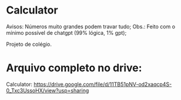 # Calculator
Avisos: Números muito grandes podem travar tudo;
Obs.: Feito com o mínimo possível de chatgpt (99% lógica, 1% gpt);

Projeto de colégio.

# Arquivo completo no drive:
Calculator: https://drive.google.com/file/d/11TB51pNV-od2xaqcp4S-0_Txc3UssoHX/view?usp=sharing

